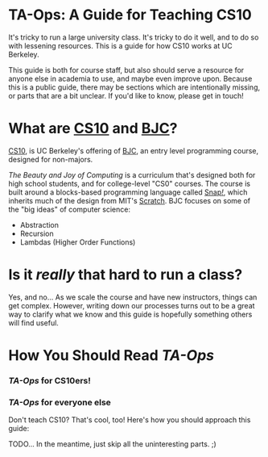 # TA-Ops: A Guide for Teaching CS10
It's tricky to run a large university class. It's tricky to do it well, and to do so with lessening resources. This is a guide for how CS10 works at UC Berkeley.

This guide is both for course staff, but also should serve a resource for anyone else in academia to use, and maybe even improve upon. Because this is a public guide, there may be sections which are intentionally missing, or parts that are a bit unclear. If you'd like to know, please get in touch!

# What are [CS10] and [BJC]?
[CS10], is UC Berkeley's offering of [BJC], an entry level programming course, designed for non-majors.

_The Beauty and Joy of Computing_ is a curriculum that's designed both for high school students, and for college-level "CS0" courses. The course is built around a blocks-based programming language called [Snap<em>!</em>][snap], which inherits much of the design from MIT's [Scratch][]. BJC focuses on some of the "big ideas" of computer science:

* Abstraction
* Recursion
* Lambdas (Higher Order Functions)

[CS10]: http://cs10.org/
[snap]: http://snap.berkeley.edu/
[BJC]: http://bjc.berkeley.edu/
[Scratch]: https://scratch.mit.edu
[BJC-Twitter]: https://twitter.com/cspbjc
[BJC-FB]: https://facebook.com/cspbjc

# Is it _really_ that hard to run a class?
Yes, and no... As we scale the course and have new instructors, things can get complex. However, writing down our processes turns out to be a great way to clarify what we know and this guide is hopefully something others will find useful.

# How You Should Read _TA-Ops_
### _TA-Ops_ for CS10ers!
### _TA-Ops_ for everyone else
Don't teach CS10? That's cool, too! Here's how you should approach this guide:

TODO... In the meantime, just skip all the uninteresting parts. ;)
